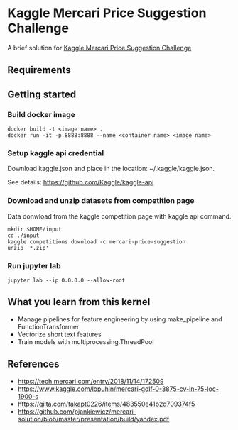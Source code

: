 # Kaggle Mercari Price Suggestion Challenge
A brief solution for [Kaggle Mercari Price Suggestion Challenge](https://www.kaggle.com/c/mercari-price-suggestion-challenge)

## Requirements


## Getting started
### Build docker image 
```
docker build -t <image name> .
docker run -it -p 8888:8888 --name <container name> <image name>
```

### Setup kaggle api credential
Download kaggle.json and place in the location: ~/.kaggle/kaggle.json.

See details: https://github.com/Kaggle/kaggle-api


### Download and unzip datasets from competition page
Data donwload from the kaggle competition page with kaggle api command.
```
mkdir $HOME/input
cd ./input
kaggle competitions download -c mercari-price-suggestion
unzip '*.zip'
```

### Run jupyter lab
```
jupyter lab --ip 0.0.0.0 --allow-root
```

## What you learn from this kernel
- Manage pipelines for feature engineering by using make_pipeline and FunctionTransformer
- Vectorize short text features
- Train models with multiprocessing.ThreadPool

## References
- https://tech.mercari.com/entry/2018/11/14/172509
- https://www.kaggle.com/lopuhin/mercari-golf-0-3875-cv-in-75-loc-1900-s
- https://qiita.com/takapt0226/items/483550e41b2d709374f5
- https://github.com/pjankiewicz/mercari-solution/blob/master/presentation/build/yandex.pdf
